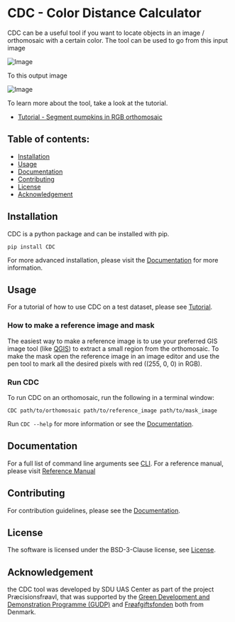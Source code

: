 # CDC - Color Distance Calculator

CDC can be a useful tool if you want to locate objects in an image / orthomosaic with a certain color. The tool can be used to go from this input image

![Image](docs/source/_static/pumpkins_example/crop_from_orthomosaic.png)

To this output image

![Image](docs/source/_static/pumpkins_example/color_distance_crop.png)

To learn more about the tool, take a look at the tutorial.
* [Tutorial - Segment pumpkins in RGB orthomosaic](https://henrikmidtiby.github.io/CDC/tutorials/test_dataset_tutorial.html)

## Table of contents:

- [Installation](#installation)
- [Usage](#usage)
- [Documentation](#documentation)
- [Contributing](#contributing)
- [License](#license)
- [Acknowledgement](#acknowledgement)

## Installation

CDC is a python package and can be installed with pip.

```
pip install CDC
```

For more advanced installation, please visit the [Documentation](https://henrikmidtiby.github.io/CDC/) for more information.

## Usage

For a tutorial of how to use CDC on a test dataset, please see [Tutorial](https://henrikmidtiby.github.io/CDC/tutorials_guides.html).

### How to make a reference image and mask

The easiest way to make a reference image is to use your preferred GIS image tool (like [QGIS](https://www.qgis.org/)) to extract a small region from the orthomosaic. To make the mask open the reference image in an image editor and use the pen tool to mark all the desired pixels with red ((255, 0, 0) in RGB).

### Run CDC

To run CDC on an orthomosaic, run the following in a terminal window:

```
CDC path/to/orthomosaic path/to/reference_image path/to/mask_image
```

Run `CDC --help` for more information or see the [Documentation](https://henrikmidtiby.github.io/CDC/).

## Documentation

For a full list of command line arguments see [CLI](https://henrikmidtiby.github.io/CDC/CLI.html). For a reference manual, please visit [Reference Manual](https://henrikmidtiby.github.io/CDC/reference.html)

## Contributing

For contribution guidelines, please see the [Documentation](https://henrikmidtiby.github.io/CDC/contributing.html).

## License

The software is licensed under the BSD-3-Clause license, see [License](LICENSE).

## Acknowledgement

the CDC tool was developed by SDU UAS Center as part of the project Præcisionsfrøavl, that was supported by the [Green Development and Demonstration Programme (GUDP)](https://gudp.lbst.dk/) and [Frøafgiftsfonden](https://froeafgiftsfonden.dk/) both from Denmark.
